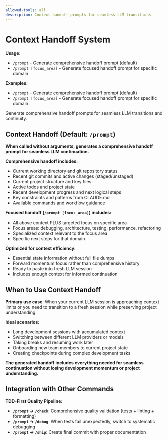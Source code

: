 ```yaml
---
allowed-tools: all
description: Context handoff prompts for seamless LLM transitions
---
```

# Context Handoff System

**Usage:**
- `/prompt` - Generate comprehensive handoff prompt (default)
- `/prompt [focus_area]` - Generate focused handoff prompt for specific domain

**Examples:**
- `/prompt` - Generate comprehensive handoff prompt (default)
- `/prompt [focus_area]` - Generate focused handoff prompt for specific domain


Generate comprehensive handoff prompts for seamless LLM transitions and continuity.

## Context Handoff (Default: `/prompt`)

**When called without arguments, generates a comprehensive handoff prompt for seamless LLM continuation.**

**Comprehensive handoff includes:**
- Current working directory and git repository status
- Recent git commits and active changes (staged/unstaged)
- Current project structure and key files
- Active todos and project state
- Recent development progress and next logical steps
- Key constraints and patterns from CLAUDE.md
- Available commands and workflow guidance

**Focused handoff (`/prompt [focus_area]`) includes:**
- All above context PLUS targeted focus on specific area
- Focus areas: debugging, architecture, testing, performance, refactoring
- Specialized context relevant to the focus area
- Specific next steps for that domain

**Optimized for context efficiency:**
- Essential state information without full file dumps
- Forward momentum focus rather than comprehensive history
- Ready to paste into fresh LLM session
- Includes enough context for informed continuation

## When to Use Context Handoff

**Primary use case**: When your current LLM session is approaching context limits or you need to transition to a fresh session while preserving project understanding.

**Ideal scenarios:**
- Long development sessions with accumulated context
- Switching between different LLM providers or models
- Taking breaks and resuming work later
- Onboarding new team members to current project state
- Creating checkpoints during complex development tasks

**The generated handoff includes everything needed for seamless continuation without losing development momentum or project understanding.**
## Integration with Other Commands



**TDD-First Quality Pipeline:**
- **`/prompt` → `/check`**: Comprehensive quality validation (tests + linting + formatting)
- **`/prompt` → `/debug`**: When tests fail unexpectedly, switch to systematic debugging  
- **`/prompt` → `/ship`**: Create final commit with proper documentation